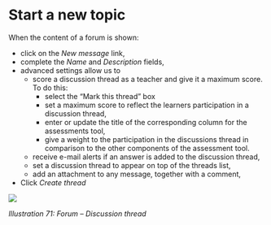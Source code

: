 # Start a new topic

When the content of a forum is shown:

* click on the _New message_ link,
* complete the _Name_ and _Description_ fields,
* advanced settings allow us to
  * score a discussion thread as a teacher and give it a maximum score. To do this:
    * select the “Mark this thread” box
    * set a maximum score to reflect the learners participation in a discussion thread,
    * enter or update the title of the corresponding column for the assessments tool,
    * give a weight to the participation in the discussions thread in comparison to the other components of the assessment tool.
  * receive e-mail alerts if an answer is added to the discussion thread,
  * set a discussion thread to appear on top of the threads list,
  * add an attachment to any message, together with a comment,
* Click _Create thread_

![](../../.gitbook/assets/graphics5.png)

_Illustration 71: Forum – Discussion thread_

